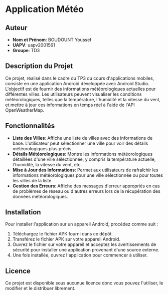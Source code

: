 # Application Météo

## Auteur
- **Nom et Prénom**: BOUDOUNT Youssef
- **UAPV**: uapv2001561
- **Groupe**: TD3

## Description du Projet
Ce projet, réalisé dans le cadre du TP3 du cours d'applications mobiles, consiste en une application Android développée avec Android Studio. L'objectif est de fournir des informations météorologiques actuelles pour différentes villes. Les utilisateurs peuvent visualiser les conditions météorologiques, telles que la température, l'humidité et la vitesse du vent, et mettre à jour ces informations en temps réel à l'aide de l'API OpenWeatherMap.

## Fonctionnalités
- **Liste des Villes**: Affiche une liste de villes avec des informations de base. L'utilisateur peut sélectionner une ville pour voir des détails météorologiques plus précis.
- **Détails Météorologiques**: Montre les informations météorologiques détaillées d'une ville sélectionnée, y compris la température actuelle, l'humidité, la vitesse du vent, etc.
- **Mise à Jour des Informations**: Permet aux utilisateurs de rafraîchir les informations météorologiques pour une ville sélectionnée ou pour toutes les villes de la liste.
- **Gestion des Erreurs**: Affiche des messages d'erreur appropriés en cas de problèmes de réseau ou d'autres erreurs lors de la récupération des données météorologiques.

## Installation
Pour installer l'application sur un appareil Android, procédez comme suit :
1. Téléchargez le fichier APK fourni dans ce dépôt.
2. Transférez le fichier APK sur votre appareil Android.
3. Ouvrez le fichier sur votre appareil et acceptez les avertissements de sécurité pour installer une application provenant d'une source externe.
4. Une fois installée, ouvrez l'application pour commencer à utiliser.

## Licence
Ce projet est disponible sous aucunue licence donc vous pouvez l'utiliser, le modifier et le distribuer librement.
